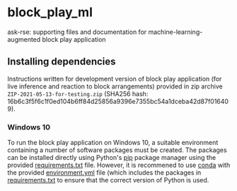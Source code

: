# block_play_ml
ask-rse: supporting files and documentation for machine-learning-augmented block play application

## Installing dependencies
Instructions written for development version of block play application (for live inference and reaction to block arrangements) provided in zip archive `ZIP-2021-05-13-for-testing.zip` (SHA256 hash: 16b6c3f5f6c1f0ed104b6ff84d25856a9396e7355bc54a1dceba42d87f016409).

### Windows 10
To run the block play application  on Windows 10, a suitable environment containing a number of software packages must be created.
The packages can be installed directly using Python's [pip](https://pip.pypa.io/en/stable/) package manager using the provided [requirements.txt](./requirements.txt) file. 
However, it is recommened to use [conda](https://docs.conda.io/en/latest/) with the provided [environment.yml](./environment.yml) file (which includes the packages in [requirements.txt](./requirements.txt) to ensure that the correct version of Python is used.
